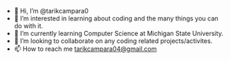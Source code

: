- 👋 Hi, I’m @tarikcampara0
- 👀 I’m interested in learning about coding and the many things you can do with it. 
- 🌱 I’m currently learning Computer Science at Michigan State University.
- 💞️ I’m looking to collaborate on any coding related projects/activites.
- 📫 How to reach me tarikcampara04@gmail.com

<!---
tarikcampara0/tarikcampara0 is a ✨ special ✨ repository because its `README.md` (this file) appears on your GitHub profile.
You can click the Preview link to take a look at your changes.
--->
